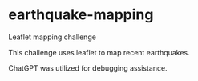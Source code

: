 # earthquake-mapping
Leaflet mapping challenge

This challenge uses leaflet to map recent earthquakes.

ChatGPT was utilized for debugging assistance.
